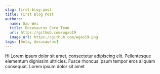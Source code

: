 ```yaml
---
slug: first-blog-post
title: First Blog Post
authors:
  name: Gao Wei
  title: Docusaurus Core Team
  url: https://github.com/wgao19
  image_url: https://github.com/wgao19.png
tags: [hola, docusaurus]
---
```


Hi Lorem ipsum dolor sit amet, consectetur adipiscing elit. Pellentesque elementum dignissim ultricies. Fusce rhoncus ipsum tempor eros aliquam consequat. Lorem ipsum dolor sit amet
